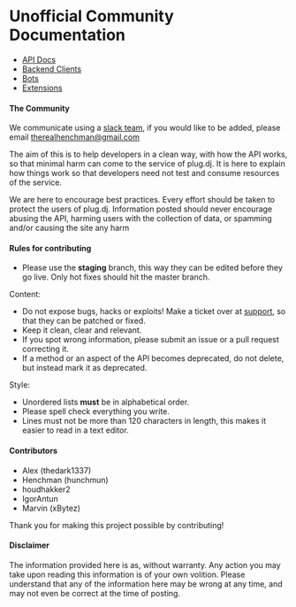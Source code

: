 # Unofficial Community Documentation

* [API Docs](/api/README.md)
* [Backend Clients](/clients/README.md)
* [Bots](/bots/README.md)
* [Extensions](/extensions/README.md)

#### The Community

We communicate using a [slack team](https://plugdj-extdevs.slack.com), if you would like to be added, please email
therealhenchman@gmail.com

The aim of this is to help developers in a clean way, with how the API works, so that minimal harm can come to the
service of plug.dj. It is here to explain how things work so that developers need not test and consume resources of the
service. 

We are here to encourage best practices. Every effort should be taken to protect the users of plug.dj. Information 
posted should never encourage abusing the API, harming users with the collection of data, or spamming and/or causing
the site any harm

#### Rules for contributing

* Please use the **staging** branch, this way they can be edited before they go live. Only hot fixes should hit the
master branch.

Content:

* Do not expose bugs, hacks or exploits! Make a ticket over at [support](https://support.plug.dj), so that they can be 
patched or fixed.
* Keep it clean, clear and relevant.
* If you spot wrong information, please submit an issue or a pull request correcting it. 
* If a method or an aspect of the API becomes deprecated, do not delete, but instead mark it as deprecated.

Style:

* Unordered lists **must** be in alphabetical order.
* Please spell check everything you write.
* Lines must not be more than 120 characters in length, this makes it easier to read in a text editor.

#### Contributors

* Alex (thedark1337)
* Henchman (hunchmun)
* houdhakker2
* IgorAntun
* Marvin (xBytez)

Thank you for making this project possible by contributing!

#### Disclaimer

The information provided here is as, without warranty. Any action you may take upon reading this information is of your
own volition. Please understand that any of the information here may be wrong at any time, and may not even be correct
at the time of posting.